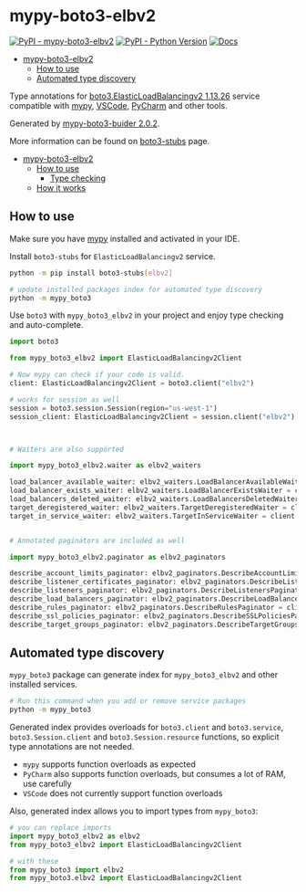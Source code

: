 # mypy-boto3-elbv2

[![PyPI - mypy-boto3-elbv2](https://img.shields.io/pypi/v/mypy-boto3-elbv2.svg?color=blue)](https://pypi.org/project/mypy-boto3-elbv2)
[![PyPI - Python Version](https://img.shields.io/pypi/pyversions/mypy-boto3-elbv2.svg?color=blue)](https://pypi.org/project/mypy-boto3-elbv2)
[![Docs](https://img.shields.io/readthedocs/mypy-boto3-builder.svg?color=blue)](https://mypy-boto3-builder.readthedocs.io/)

- [mypy-boto3-elbv2](#mypy-boto3-elbv2)
  - [How to use](#how-to-use)
  - [Automated type discovery](#automated-type-discovery)


Type annotations for
[boto3.ElasticLoadBalancingv2 1.13.26](https://boto3.amazonaws.com/v1/documentation/api/1.13.26/reference/services/elbv2.html#ElasticLoadBalancingv2) service
compatible with [mypy](https://github.com/python/mypy), [VSCode](https://code.visualstudio.com/),
[PyCharm](https://www.jetbrains.com/pycharm/) and other tools.

Generated by [mypy-boto3-buider 2.0.2](https://github.com/vemel/mypy_boto3_builder).

More information can be found on [boto3-stubs](https://pypi.org/project/boto3-stubs/) page.

- [mypy-boto3-elbv2](#mypy-boto3-elbv2)
  - [How to use](#how-to-use)
    - [Type checking](#type-checking)
  - [How it works](#how-it-works)

## How to use

Make sure you have [mypy](https://github.com/python/mypy) installed and activated in your IDE.

Install `boto3-stubs` for `ElasticLoadBalancingv2` service.

```bash
python -m pip install boto3-stubs[elbv2]

# update installed packages index for automated type discovery
python -m mypy_boto3
```

Use `boto3` with `mypy_boto3_elbv2` in your project and enjoy type checking and auto-complete.

```python
import boto3

from mypy_boto3_elbv2 import ElasticLoadBalancingv2Client

# Now mypy can check if your code is valid.
client: ElasticLoadBalancingv2Client = boto3.client("elbv2")

# works for session as well
session = boto3.session.Session(region="us-west-1")
session_client: ElasticLoadBalancingv2Client = session.client("elbv2")



# Waiters are also supported

import mypy_boto3_elbv2.waiter as elbv2_waiters

load_balancer_available_waiter: elbv2_waiters.LoadBalancerAvailableWaiter = client.get_waiter("load_balancer_available")
load_balancer_exists_waiter: elbv2_waiters.LoadBalancerExistsWaiter = client.get_waiter("load_balancer_exists")
load_balancers_deleted_waiter: elbv2_waiters.LoadBalancersDeletedWaiter = client.get_waiter("load_balancers_deleted")
target_deregistered_waiter: elbv2_waiters.TargetDeregisteredWaiter = client.get_waiter("target_deregistered")
target_in_service_waiter: elbv2_waiters.TargetInServiceWaiter = client.get_waiter("target_in_service")


# Annotated paginators are included as well

import mypy_boto3_elbv2.paginator as elbv2_paginators

describe_account_limits_paginator: elbv2_paginators.DescribeAccountLimitsPaginator = client.get_paginator("describe_account_limits")
describe_listener_certificates_paginator: elbv2_paginators.DescribeListenerCertificatesPaginator = client.get_paginator("describe_listener_certificates")
describe_listeners_paginator: elbv2_paginators.DescribeListenersPaginator = client.get_paginator("describe_listeners")
describe_load_balancers_paginator: elbv2_paginators.DescribeLoadBalancersPaginator = client.get_paginator("describe_load_balancers")
describe_rules_paginator: elbv2_paginators.DescribeRulesPaginator = client.get_paginator("describe_rules")
describe_ssl_policies_paginator: elbv2_paginators.DescribeSSLPoliciesPaginator = client.get_paginator("describe_ssl_policies")
describe_target_groups_paginator: elbv2_paginators.DescribeTargetGroupsPaginator = client.get_paginator("describe_target_groups")
```

## Automated type discovery

`mypy_boto3` package can generate index for `mypy_boto3_elbv2` and other installed services.

```bash
# Run this command when you add or remove service packages
python -m mypy_boto3
```

Generated index provides overloads for `boto3.client` and `boto3.service`,
`boto3.Session.client` and `boto3.Session.resource` functions,
so explicit type annotations are not needed.

- `mypy` supports function overloads as expected
- `PyCharm` also supports function overloads, but consumes a lot of RAM, use carefully
- `VSCode` does not currently support function overloads

Also, generated index allows you to import types from `mypy_boto3`:

```python
# you can replace imports
import mypy_boto3_elbv2 as elbv2
from mypy_boto3_elbv2 import ElasticLoadBalancingv2Client

# with these
from mypy_boto3 import elbv2
from mypy_boto3.elbv2 import ElasticLoadBalancingv2Client
```